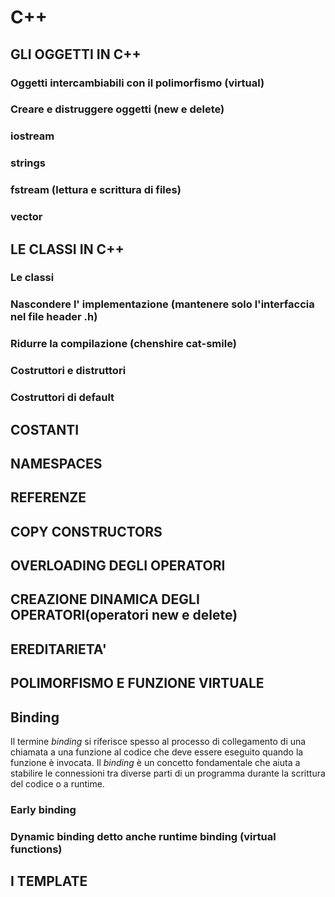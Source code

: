 # C++

## GLI OGGETTI IN C++
### Oggetti intercambiabili con il polimorfismo (virtual)
### Creare e distruggere oggetti (new e delete)
### iostream
### strings
### fstream (lettura e scrittura di files)
### vector

## LE CLASSI IN C++
### Le classi
### Nascondere l' implementazione (mantenere solo l'interfaccia nel file header .h)
### Ridurre la compilazione (chenshire cat-smile)
### Costruttori e distruttori
### Costruttori di default

## COSTANTI

## NAMESPACES

## REFERENZE

## COPY CONSTRUCTORS

## OVERLOADING DEGLI OPERATORI

## CREAZIONE DINAMICA DEGLI OPERATORI(operatori new e delete)

## EREDITARIETA'  

## POLIMORFISMO E FUNZIONE VIRTUALE
## Binding
Il termine *binding* si riferisce spesso al processo di collegamento di una chiamata a una funzione 
al codice che deve essere eseguito quando la funzione è invocata.
Il *binding* è un concetto fondamentale che aiuta a stabilire le connessioni tra diverse parti di un 
programma durante la scrittura del codice o a runtime.
### Early binding
### Dynamic binding detto anche runtime binding (virtual functions)

## I TEMPLATE